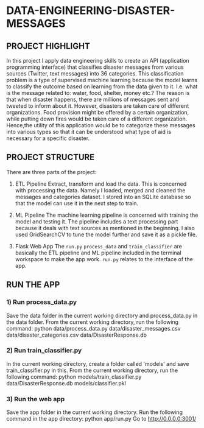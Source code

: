 # DATA-ENGINEERING-DISASTER-MESSAGES

## PROJECT HIGHLIGHT
In this project I apply data engineering skills to create an API (application programming interface) that classifies disaster messages from various sources (Twitter, text messages) into 36 categories. This classification problem is a type of supervised machine learning because the model learns to classify the outcome based on learning from the data given to it.
I.e. what is the message related to: water, food, shelter, money etc.?
The reason is that when disaster happens, there are millions of messages sent and tweeted to inform about it. However, disasters are taken care of different organizations. Food provision might be offered by a certain organization, while putting down fires would be taken care of a different organization. Hence,the utility of this application would be to categorize these messages into various types so that it can be understood what type of aid is necessary for a specific disaster.

## PROJECT STRUCTURE
There are three parts of the project:

1) ETL Pipeline
Extract, transform and load the data. This is concerned with processing the data. Namely I loaded, merged and cleaned the messages and categories dataset. I stored into an SQLite database so that the model can use it in the next step to train.

2) ML Pipeline
The machine learning pipeline is concerned with training the model and testing it. The pipeline includes a text processing part because it deals with text sources as mentioned in the beginning. I also used GridSearchCV to tune the model further and save it as a pickle file.

3) Flask Web App
The `run.py` `process_data` and `train_classifier` are basically the ETL pipeline and ML pipeline included in the terminal workspace to make the app work. `run.py` relates to the interface of the app.

## RUN THE APP
### 1) Run process_data.py
Save the data folder in the current working directory and process_data.py in the data folder.
From the current working directory, run the following command: python data/process_data.py data/disaster_messages.csv data/disaster_categories.csv data/DisasterResponse.db

### 2) Run train_classifier.py
In the current working directory, create a folder called 'models' and save train_classifier.py in this.
From the current working directory, run the following command: python models/train_classifier.py data/DisasterResponse.db models/classifier.pkl

### 3) Run the web app
Save the app folder in the current working directory.
Run the following command in the app directory: python app/run.py
Go to http://0.0.0.0:3001/
    
